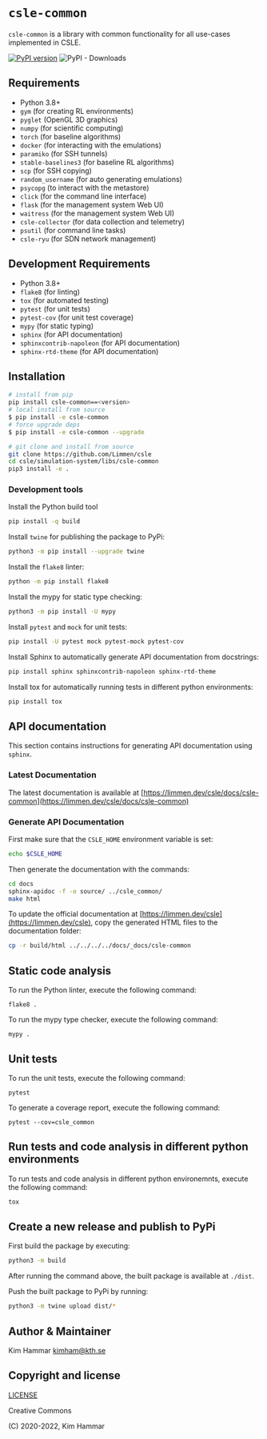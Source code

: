 # `csle-common`

`csle-common` is a library with common functionality for all use-cases implemented in
CSLE. 

[![PyPI version](https://badge.fury.io/py/csle-common.svg)](https://badge.fury.io/py/csle-common)
![PyPI - Downloads](https://img.shields.io/pypi/dm/csle-common)

## Requirements

- Python 3.8+
- `gym` (for creating RL environments)
- `pyglet` (OpenGL 3D graphics)
- `numpy` (for scientific computing)
- `torch` (for baseline algorithms)
- `docker` (for interacting with the emulations)
- `paramiko` (for SSH tunnels)
- `stable-baselines3` (for baseline RL algorithms)
- `scp` (for SSH copying)
- `random_username` (for auto generating emulations)
- `psycopg` (to interact with the metastore)
- `click` (for the command line interface)
- `flask` (for the management system Web UI)
- `waitress` (for the management system Web UI)
- `csle-collector` (for data collection and telemetry)
- `psutil` (for command line tasks)
- `csle-ryu` (for SDN network management)

## Development Requirements

- Python 3.8+
- `flake8` (for linting)
- `tox` (for automated testing)
- `pytest` (for unit tests)
- `pytest-cov` (for unit test coverage)
- `mypy` (for static typing)
- `sphinx` (for API documentation)
- `sphinxcontrib-napoleon` (for API documentation)
- `sphinx-rtd-theme` (for API documentation)

## Installation

```bash
# install from pip
pip install csle-common==<version>
# local install from source
$ pip install -e csle-common
# force upgrade deps
$ pip install -e csle-common --upgrade

# git clone and install from source
git clone https://github.com/Limmen/csle
cd csle/simulation-system/libs/csle-common
pip3 install -e .
```

### Development tools

Install the Python build tool
```bash
pip install -q build
```

Install `twine` for publishing the package to PyPi:
```bash
python3 -m pip install --upgrade twine
```

Install the `flake8` linter:
```bash
python -m pip install flake8
```

Install the mypy for static type checking:
```bash
python3 -m pip install -U mypy
```

Install `pytest` and `mock` for unit tests:
```bash
pip install -U pytest mock pytest-mock pytest-cov
```

Install Sphinx to automatically generate API documentation from docstrings:
```bash
pip install sphinx sphinxcontrib-napoleon sphinx-rtd-theme
```

Install tox for automatically running tests in different python environments:
```bash
pip install tox
```

## API documentation 

This section contains instructions for generating API documentation using `sphinx`.

### Latest Documentation

The latest documentation is available at [https://limmen.dev/csle/docs/csle-common](https://limmen.dev/csle/docs/csle-common)

### Generate API Documentation

First make sure that the `CSLE_HOME` environment variable is set:
```bash
echo $CSLE_HOME
```
Then generate the documentation with the commands:
```bash
cd docs
sphinx-apidoc -f -o source/ ../csle_common/
make html
```
To update the official documentation at [https://limmen.dev/csle](https://limmen.dev/csle), copy the generated HTML files to the documentation folder:
```bash
cp -r build/html ../../../../docs/_docs/csle-common
```

## Static code analysis

To run the Python linter, execute the following command:
```
flake8 .
```

To run the mypy type checker, execute the following command:
```
mypy .
```

## Unit tests

To run the unit tests, execute the following command:
```
pytest
```

To generate a coverage report, execute the following command:
```
pytest --cov=csle_common
```

## Run tests and code analysis in different python environments

To run tests and code analysis in different python environemnts, execute the following command:

```bash
tox
```

## Create a new release and publish to PyPi

First build the package by executing:
```bash
python3 -m build
```
After running the command above, the built package is available at `./dist`.

Push the built package to PyPi by running:
```bash
python3 -m twine upload dist/*
```

## Author & Maintainer

Kim Hammar <kimham@kth.se>

## Copyright and license

[LICENSE](LICENSE.md)

Creative Commons

(C) 2020-2022, Kim Hammar